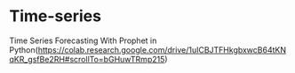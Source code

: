 # Time-series
Time Series Forecasting With Prophet in Python(https://colab.research.google.com/drive/1uICBJTFHkgbxwcB64tKNqKR_gsfBe2RH#scrollTo=bGHuwTRmp215)
